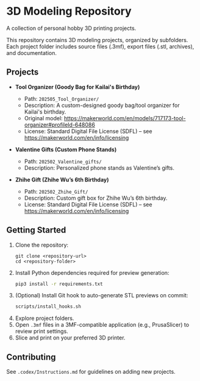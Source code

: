 # 3D Modeling Repository

A collection of personal hobby 3D printing projects.

 This repository contains 3D modeling projects, organized by subfolders. Each project folder includes source files (.3mf), export files (.stl, archives), and documentation.

 ## Projects

 - **Tool Organizer (Goody Bag for Kailai's Birthday)**
   - Path: `202505_Tool_Organizer/`
   - Description: A custom-designed goody bag/tool organizer for Kailai's birthday.
   - Original model: https://makerworld.com/en/models/717173-tool-organizer#profileId-648086
   - License: Standard Digital File License (SDFL) – see https://makerworld.com/en/info/licensing

- **Valentine Gifts (Custom Phone Stands)**
   - Path: `202502_Valentine_gifts/`
   - Description: Personalized phone stands as Valentine’s gifts.

- **Zhihe Gift (Zhihe Wu’s 6th Birthday)**
   - Path: `202502_Zhihe_Gift/`
   - Description: Custom gift box for Zhihe Wu’s 6th birthday.
   - License: Standard Digital File License (SDFL) – see https://makerworld.com/en/info/licensing

 ## Getting Started

 1. Clone the repository:
    ```
    git clone <repository-url>
    cd <repository-folder>
    ```
 2. Install Python dependencies required for preview generation:
    ```bash
    pip3 install -r requirements.txt
    ```
 3. (Optional) Install Git hook to auto-generate STL previews on commit:
    ```bash
    scripts/install_hooks.sh
    ```
 4. Explore project folders.
 5. Open `.3mf` files in a 3MF-compatible application (e.g., PrusaSlicer) to review print settings.
 6. Slice and print on your preferred 3D printer.

 ## Contributing

 See `.codex/Instructions.md` for guidelines on adding new projects.

